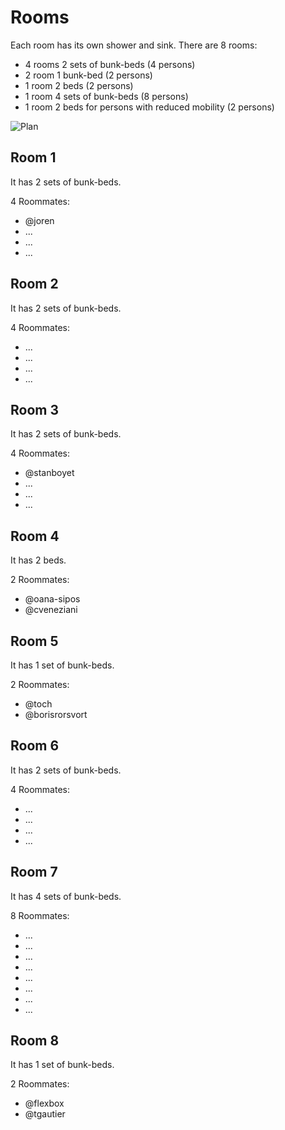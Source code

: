# Rooms

Each room has its own shower and sink. There are 8 rooms:

* 4 rooms 2 sets of bunk-beds (4 persons)
* 2 room 1 bunk-bed (2 persons)
* 1 room 2 beds (2 persons)
* 1 room 4 sets of bunk-beds (8 persons)
* 1 room 2 beds for persons with reduced mobility (2 persons)

![Plan](http://www.ajtilff.be/images/visite/plans_en.png)

## Room 1

It has 2 sets of bunk-beds.

4 Roommates:

* @joren
* ...
* ...
* ...

## Room 2

It has 2 sets of bunk-beds.

4 Roommates:

* ...
* ...
* ...
* ...

## Room 3

It has 2 sets of bunk-beds.

4 Roommates:

* @stanboyet
* ...
* ...
* ...

## Room 4

It has 2 beds.

2 Roommates:

* @oana-sipos
* @cveneziani

## Room 5

It has 1 set of bunk-beds.

2 Roommates:

* @toch
* @borisrorsvort

## Room 6

It has 2 sets of bunk-beds.

4 Roommates:

* ...
* ...
* ...
* ...

## Room 7

It has 4 sets of bunk-beds.

8 Roommates:

* ...
* ...
* ...
* ...
* ...
* ...
* ...
* ...

## Room 8

It has 1 set of bunk-beds.

2 Roommates:

* @flexbox
* @tgautier
